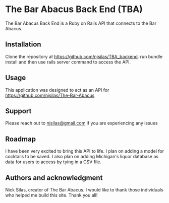 # The Bar Abacus Back End (TBA)

The Bar Abacus Back End is a Ruby on Rails API that connects to the Bar Abacus. 

## Installation

Clone the repository at https://github.com/njsilas/TBA_backend. run bundle install and then use rails server command to access the API.

## Usage
This application was designed to act as an API for https://github.com/njsilas/The-Bar-Abacus

## Support
Please reach out to njsilas@gmail.com if you are experiencing any issues

## Roadmap
I have been very excited to bring this API to life. I plan on adding a model for cocktails to be saved. I also plan on adding Michigan's liquor database as data for users to access by tying in a CSV file.
 ## Authors and acknowledgment
 Nick Silas, creator of The Bar Abacus.
 I would like to thank those individuals who helped me build
 this site. Thank you all!


